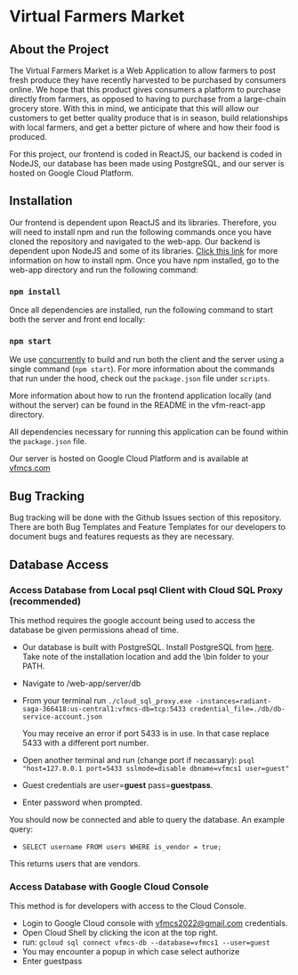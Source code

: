 # Virtual Farmers Market
## About the Project
The Virtual Farmers Market is a Web Application to allow farmers to post fresh produce they have recently harvested to be purchased by consumers online. We hope that this product gives consumers a platform to purchase directly from farmers, as opposed to having to purchase from a large-chain grocery store. With this in mind, we anticipate that this will allow our customers to get better quality produce that is in season, build relationships with local farmers, and get a better picture of where and how their food is produced. 

For this project, our frontend is coded in ReactJS, our backend is coded in NodeJS, our database has been made using PostgreSQL, and our server is hosted on Google Cloud Platform. 

## Installation
Our frontend is dependent upon ReactJS and its libraries. Therefore, you will need to install npm and run the following commands once you have cloned the repository and navigated to the web-app. Our backend is dependent upon NodeJS and some of its libraries. [Click this link](https://docs.npmjs.com/downloading-and-installing-node-js-and-npm) for more information on how to install npm. Once you have npm installed, go to the web-app directory and run the following command:

### `npm install`

Once all dependencies are installed, run the following command to start both the server and front end locally:

### `npm start`

We use [concurrently](https://www.npmjs.com/package/concurrently) to build and run both the client and the server using a single command (`npm start`).
For more information about the commands that run under the hood, check out the `package.json` file under `scripts`.

More information about how to run the frontend application locally (and without the server) can be found in the README in the vfm-react-app directory. 

All dependencies necessary for running this application can be found within the `package.json` file.

Our server is hosted on Google Cloud Platform and is available at [vfmcs.com](https://vfmcs.com/)

## Bug Tracking
Bug tracking will be done with the Github Issues section of this repository. There are both Bug Templates and Feature Templates for our developers to document bugs and features requests as they are necessary.

## Database Access
### Access Database from Local psql Client with Cloud SQL Proxy (recommended)
This method requires the google account being used to access the database be given permissions ahead of time.
- Our database is built with PostgreSQL. Install PostgreSQL from [here](https://www.postgresql.org/download/). Take note of the installation location and add the \bin folder to your PATH.
- Navigate to /web-app/server/db
- From your terminal run `./cloud_sql_proxy.exe -instances=radiant-saga-366418:us-central1:vfmcs-db=tcp:5433 credential_file=./db/db-service-account.json`

    You may receive an error if port 5433 is in use. In that case replace 5433 with a different port number.
- Open another terminal and run (change port if necassary): `psql "host=127.0.0.1 port=5433 sslmode=disable dbname=vfmcs1 user=guest"`
- Guest credentials are user=**guest** pass=**guestpass**.
- Enter password when prompted.

You should now be connected and able to query the database. 
An example query:

- `SELECT username FROM users WHERE is_vendor = true;`

This returns users that are vendors.

### Access Database with Google Cloud Console
This method is for developers with access to the Cloud Console.
- Login to Google Cloud console with vfmcs2022@gmail.com credentials. 
- Open Cloud Shell by clicking the icon at the top right.
- run: `gcloud sql connect vfmcs-db --database=vfmcs1 --user=guest`
- You may encounter a popup in which case select authorize
- Enter guestpass


